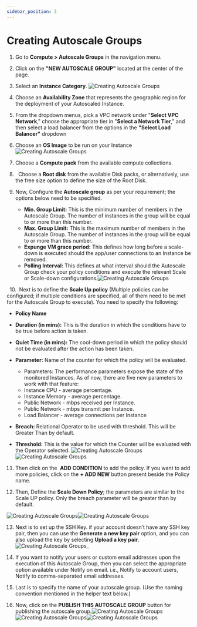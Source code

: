 ```yaml
---
sidebar_position: 3
---
```

# Creating Autoscale Groups

1. Go to **Compute > Autoscale Groups** in the navigation menu.
2. Click on the **"NEW AUTOSCALE GROUP"** located at the center of the page.
3. Select an **Instance Category**. 
	![Creating Autoscale Groups](img/CreatingAutoscaleGroups1.png)
4. Choose an **Availability Zone** that represents the geographic region for the deployment of your Autoscaled Instance.
5. From the dropdown menus, pick a VPC network under "**Select VPC Network**," choose the appropriate tier in "**Select a Network Tier**," and then select a load balancer from the options in the **"Select Load Balancer"** dropdown
6. Choose an **OS Image** to be run on your Instance![Creating Autoscale Groups](img/CreatingAutoscaleGroups2.png)
7. Choose a **Compute pack** from the available compute collections.
8.   Choose a **Root disk** from the available Disk packs, or alternatively, use the free size option to define the size of the Root Disk.
9. Now, Configure the **Autoscale group** as per your requirement; the options below need to be specified.

	- **Min. Group Limit:** This is the minimum number of members in the Autoscale Group. The number of instances in the group will be equal to or more than this number.
    - **Max. Group Limit:** This is the maximum number of members in the Autoscale Group. The number of instances in the group will be equal to or more than this number.
    - **Expunge VM grace period:** This defines how long before a scale-down is executed should the app/user connections to an Instance be removed.
    - **Polling Interval:** This defines at what interval should the Autoscale Group check your policy conditions and execute the relevant Scale or Scale-down configurations.![Creating Autoscale Groups](img/CreatingAutoscaleGroups3.png)

  10.  Next is to define the **Scale Up policy** (Multiple policies can be configured; if multiple conditions are specified, all of them need to be met for the Autoscale Group to execute). You need to specify the following:

- **Policy Name**
- **Duration (in mins):** This is the duration in which the conditions have to be true before action is taken.
- **Quiet Time (in mins):** The cool-down period in which the policy should not be evaluated after the action has been taken.
- **Parameter:** Name of the counter for which the policy will be evaluated.
    - Parameters: The performance parameters expose the state of the monitored Instances. As of now, there are five new parameters to work with that feature:
	- Instance CPU - average percentage.
	- Instance Memory - average percentage.
	- Public Network - mbps received per Instance.
	- Public Network - mbps transmit per Instance.
	- Load Balancer - average connections per Instance
        
- **Breach:** Relational Operator to be used with threshold. This will be Greater Than by default.
- **Threshold:** This is the value for which the Counter will be evaluated with the Operator selected.
	![Creating Autoscale Groups](img/CreatingAutoscaleGroups4.png)![Creating Autoscale Groups](img/CreatingAutoscaleGroups5.png)

11. Then click on the  **ADD CONDITION** to add the policy. If you want to add more policies, click on the **+ ADD NEW** button present beside the Policy name.

12. Then, Define the **Scale Down Policy**; the parameters are similar to the Scale UP policy. Only the breach parameter will be greater than by default.

![Creating Autoscale Groups](img/CreatingAutoscaleGroups6.png)![Creating Autoscale Groups](img/CreatingAutoscaleGroups7.png)

13. Next is to set up the SSH Key. if your account doesn’t have any SSH key pair, then you can use the **Generate a new key pair** option, and you can also upload the key by selecting **Upload a key pair**.![Creating Autoscale Groups](img/CreatingAutoscaleGroups8.png)_

14. If you want to notify your users or custom email addresses upon the execution of this Autoscale Group, then you can select the appropriate option available under Notify on email. i.e., Notify to account users, Notify to comma-separated email addresses.

15. Last is to specify the name of your autoscale group. (Use the naming convention mentioned in the helper text below.)

16. Now, click on the **PUBLISH THIS AUTOSCALE GROUP** button for publishing the autoscale group.![Creating Autoscale Groups](img/CreatingAutoscaleGroups9.png)![Creating Autoscale Groups](img/CreatingAutoscaleGroups10.png)![Creating Autoscale Groups](img/CreatingAutoscaleGroups11.png)


